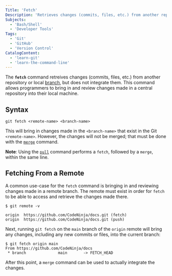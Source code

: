 ```yaml
---
Title: 'Fetch'
Description: 'Retrieves changes (commits, files, etc.) from another repository or local branch, but does not integrate them.'
Subjects:
  - 'Bash/Shell'
  - 'Developer Tools'
Tags:
  - 'Git'
  - 'GitHub'
  - 'Version Control'
CatalogContent:
  - 'learn-git'
  - 'learn-the-command-line'
---
```


The **`fetch`** command retreives changes (commits, files, etc.) from another repository or local [branch](https://www.codecademy.com/resources/docs/git/branch), but does not integrate them. This command allows programmers to bring in and review changes made in a central repository into their local machine.

## Syntax

```pseudo
git fetch <remote-name> <branch-name>
```

This will bring in changes made in the `<branch-name>` that exist in the Git `<remote-name>`. However, the changes will not be merged; that must be done with the [`merge`](https://www.codecademy.com/resources/docs/git/merge) command.

**Note**: Using the [`pull`](https://www.codecademy.com/resources/docs/git/pull) command performs a `fetch`, followed by a `merge`, within the same line.

## Fetching From a Remote

A common use-case for the `fetch` command is bringing in and reviewing changes made in a remote branch. The remote must exist in order for `fetch` to be able to access and retrieve the changes made there.

```shell
$ git remote -v

origin  https://github.com/CodeNinja/docs.git (fetch)
origin  https://github.com/CodeNinja/docs.git (push)
```

Next, running `git fetch` on the `main` branch of the `origin` remote will bring any changes, including any new commits or files, into the current branch:

```shell
$ git fetch origin main
From https://github.com/CodeNinja/docs
 * branch              main       -> FETCH_HEAD
```

After this point, a `merge` command can be used to actually integrate the changes.
